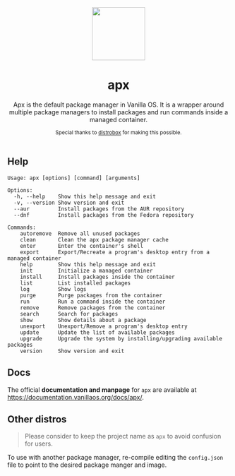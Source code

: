 <div align="center">
  <img src="apx-logo.png" height="120">
  <h1 align="center">apx</h1>
  <p align="center">Apx is the default package manager in Vanilla OS. It is a wrapper around multiple package managers to install packages and run commands inside a managed container.</p>
  <small>Special thanks to <a href="https://github.com/89luca89/distrobox">distrobox</a> for making this possible.</small>
</div>

<br/>

## Help

```
Usage: apx [options] [command] [arguments]

Options:
  -h, --help    Show this help message and exit
  -v, --version Show version and exit
  --aur         Install packages from the AUR repository
  --dnf         Install packages from the Fedora repository

Commands:
    autoremove  Remove all unused packages
    clean       Clean the apx package manager cache
    enter       Enter the container's shell
    export      Export/Recreate a program's desktop entry from a managed container
    help        Show this help message and exit
    init        Initialize a managed container
    install     Install packages inside the container
    list        List installed packages
    log         Show logs
    purge       Purge packages from the container
    run         Run a command inside the container
    remove      Remove packages from the container
    search      Search for packages
    show        Show details about a package
    unexport    Unexport/Remove a program's desktop entry
    update      Update the list of available packages
    upgrade     Upgrade the system by installing/upgrading available packages
    version     Show version and exit
```

## Docs

The official **documentation and manpage** for `apx` are available at <https://documentation.vanillaos.org/docs/apx/>.

## Other distros

> Please consider to keep the project name as `apx` to avoid confusion for users.

To use with another package manager, re-compile editing the `config.json` file
to point to the desired package manger and image.
